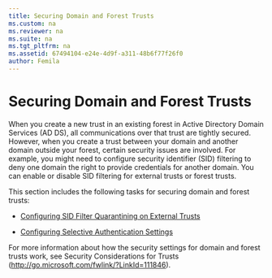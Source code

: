 ```yaml
---
title: Securing Domain and Forest Trusts
ms.custom: na
ms.reviewer: na
ms.suite: na
ms.tgt_pltfrm: na
ms.assetid: 67494104-e24e-4d9f-a311-48b6f77f26f0
author: Femila
---
```

# Securing Domain and Forest Trusts
  When you create a new trust in an existing forest in Active Directory Domain Services \(AD DS\), all communications over that trust are tightly secured. However, when you create a trust between your domain and another domain outside your forest, certain security issues are involved. For example, you might need to configure security identifier \(SID\) filtering to deny one domain the right to provide credentials for another domain. You can enable or disable SID filtering for external trusts or forest trusts.  
  
 This section includes the following tasks for securing domain and forest trusts:  
  
-   [Configuring SID Filter Quarantining on External Trusts](../Topic/Configuring-SID-Filter-Quarantining-on-External-Trusts.md)  
  
-   [Configuring Selective Authentication Settings](../Topic/Configuring-Selective-Authentication-Settings.md)  
  
 For more information about how the security settings for domain and forest trusts work, see Security Considerations for Trusts \([http:\/\/go.microsoft.com\/fwlink\/?LinkId\=111846](http://go.microsoft.com/fwlink/?LinkId=111846)\).  
  
  